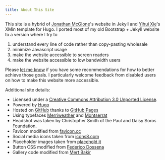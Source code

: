 ```yaml
---
title: About This Site
---
```

This site is a hybrid of [Jonathan McGlone](http://jmcglone.com)'s website in Jekyll and [Yihui Xie](https://xmin.yihui.org/)'s XMin template for Hugo. I ported most of my old Bootstrap + Jekyll website to a version where I try to 
1. understand every line of code rather than copy-pasting wholesale
1. minimize Javascript usage
1. make the website accessible to screen readers
1. make the website accessible to low bandwidth users

Please [let me know](https://litchin.wordpress.com/contact/) if you have some recommendations for how to better achieve those goals. I particularly welcome feedback from disabled users on how to make this website more accessible.

Additional site details:
* Licensed under a [Creative Commons Attribution 3.0 Unported License](http://creativecommons.org/licenses/by/3.0/deed.en_US).
* Powered by [Hugo](https://gohugo.io/)
* Hosted on [GitHub](http://github.com/ltchin/ltchin.github.io) thanks to [GitHub Pages](http://pages.github.com/)
* Using typefaces [Merriweather](http://www.google.com/fonts/specimen/Merriweather) and [Montserrat](http://www.google.com/fonts/specimen/Montserrat)
* Headshot was taken by Christopher Smith of the Paul and Daisy Soros Foundation.
* Favicon modified from [favicon.cc](http://www.favicon.cc/?action=icon&file_id=105117 "Favicon Generator")
* Social media icons taken from [icons8.com](https://icons8.com)
* Placeholder images taken from [placehold.it](http://placehold.it "Placehold.it")
* Button CSS modified from [Federico Dossena](https://fdossena.com/?p=html5cool/buttons/i.frag)
* Gallery code modified from [Mert Bakir](https://mertbakir.gitlab.io/hugo/nanogallery2-with-hugo/)